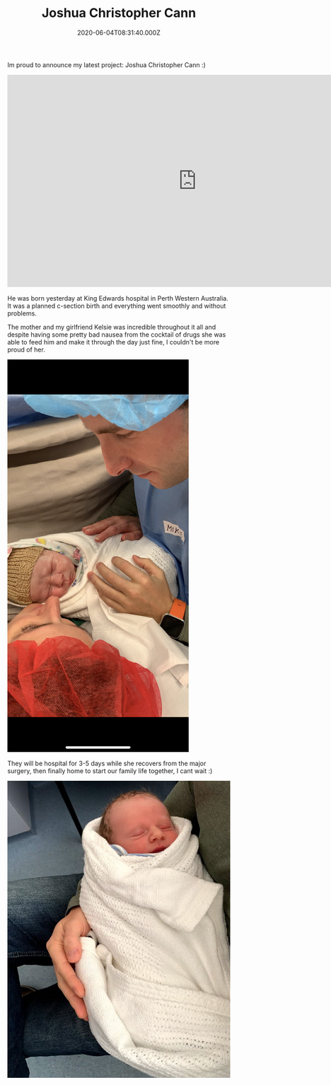 ﻿---
coverImage: ./header.jpg
date: '2020-06-04T08:31:40.000Z'
tags:
  - photos and personal
title: Joshua Christopher Cann
oldUrl: /projects/joshua-christopher-cann
---

Im proud to announce my latest project: Joshua Christopher Cann :)

<!-- more -->

<iframe width="853" height="480" src="https://www.youtube.com/embed/dYXdt841q1Q" frameborder="0" allow="autoplay; encrypted-media" allowfullscreen></iframe>

He was born yesterday at King Edwards hospital in Perth Western Australia. It was a planned c-section birth and everything went smoothly and without problems.

The mother and my girlfriend Kelsie was incredible throughout it all and despite having some pretty bad nausea from the cocktail of drugs she was able to feed him and make it through the day just fine, I couldn't be more proud of her.

![](./kelsie-me-baby.png)

They will be hospital for 3-5 days while she recovers from the major surgery, then finally home to start our family life together, I cant wait :)

[![](./josh.jpg)](././josh.jpg)
